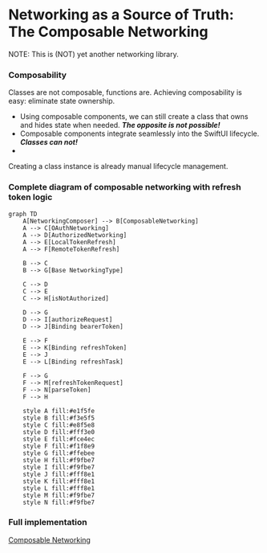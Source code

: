 # Networking as a Source of Truth: The Composable Networking
NOTE: This is (NOT) yet another networking library.

### Composability

Classes are not composable, functions are.
Achieving composability is easy: eliminate state ownership.

- Using composable components, we can still create a class that owns and hides state when needed. ***The opposite is not possible!***
- Composable components integrate seamlessly into the SwiftUI lifecycle. ***Classes can not!***
- 
Creating a class instance is already manual lifecycle management.

### Complete diagram of composable networking with refresh token logic

```mermaid
graph TD
    A[NetworkingComposer] --> B[ComposableNetworking]
    A --> C[OAuthNetworking]
    A --> D[AuthorizedNetworking]
    A --> E[LocalTokenRefresh]
    A --> F[RemoteTokenRefresh]
    
    B --> C
    B --> G[Base NetworkingType]
    
    C --> D
    C --> E
    C --> H[isNotAuthorized]
    
    D --> G
    D --> I[authorizeRequest]
    D --> J[Binding bearerToken]
    
    E --> F
    E --> K[Binding refreshToken]
    E --> J
    E --> L[Binding refreshTask]
    
    F --> G
    F --> M[refreshTokenRequest]
    F --> N[parseToken]
    F --> H
    
    style A fill:#e1f5fe
    style B fill:#f3e5f5
    style C fill:#e8f5e8
    style D fill:#fff3e0
    style E fill:#fce4ec
    style F fill:#f1f8e9
    style G fill:#ffebee
    style H fill:#f9fbe7
    style I fill:#f9fbe7
    style J fill:#fff8e1
    style K fill:#fff8e1
    style L fill:#fff8e1
    style M fill:#f9fbe7
    style N fill:#f9fbe7
```

### Full implementation
[Composable Networking](https://gist.github.com/sisoje/2e5e5f00b4f310d06245314b2b560376)



